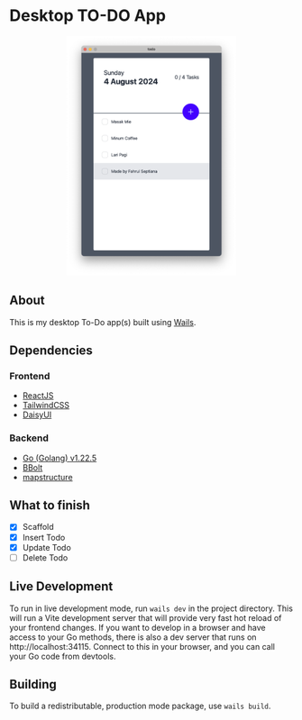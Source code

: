 # Desktop TO-DO App

<div style="text-align:center;">
<img src="preview.png" alt="Preview" style="max-width:300px;">
</div>

## About

This is my desktop To-Do app(s) built using [Wails](https:///wails.app/).

## Dependencies

### Frontend
- [ReactJS](https://react.dev/)
- [TailwindCSS](https://tailwindcss.com/)
- [DaisyUI](https://daisyui.com/)

### Backend
- [Go (Golang) v1.22.5](https://go.dev/)
- [BBolt](https://github.com/etcd-io/bbolt)
- [mapstructure](https://github.com/go-viper/mapstructure)

## What to finish

- [x] Scaffold
- [x] Insert Todo
- [x] Update Todo
- [ ] Delete Todo

## Live Development

To run in live development mode, run `wails dev` in the project directory. This will run a Vite development
server that will provide very fast hot reload of your frontend changes. If you want to develop in a browser
and have access to your Go methods, there is also a dev server that runs on http://localhost:34115. Connect
to this in your browser, and you can call your Go code from devtools.

## Building

To build a redistributable, production mode package, use `wails build`.
